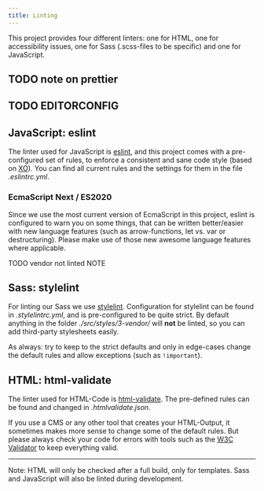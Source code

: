 ```yaml
---
title: Linting
---
```


This project provides four different linters: one for HTML, one for
accessibility issues, one for Sass (.scss-files to be specific) and one
for JavaScript.

## TODO note on prettier

## TODO EDITORCONFIG

## JavaScript: eslint

The linter used for JavaScript is [eslint](http://eslint.org), and this
project comes with a pre-configured set of rules, to enforce a
consistent and sane code style (based on
[XO](https://github.com/xojs/xo)). You can find all current rules and
the settings for them in the file _.eslintrc.yml_.

### EcmaScript Next / ES2020

Since we use the most current version of EcmaScript in this project,
eslint is configured to warn you on some things, that can be written
better/easier with new language features (such as arrow-functions, let
vs. var or destructuring). Please make use of those new awesome language
features where applicable.

TODO vendor not linted NOTE

## Sass: stylelint

For linting our Sass we use [stylelint](https://stylelint.io).
Configuration for stylelint can be found in _.stylelintrc.yml_, and is
pre-configured to be quite strict. By default anything in the folder
_./src/styles/3-vendor/_ will **not** be linted, so you can add
third-party stylesheets easily.

As always: try to keep to the strict defaults and only in edge-cases
change the default rules and allow exceptions (such as `!important`).

## HTML: html-validate

The linter used for HTML-Code is
[html-validate](https://html-validate.org/). The pre-defined rules can
be found and changed in _.htmlvalidate.json_.

If you use a CMS or any other tool that creates your HTML-Output, it
sometimes makes more sense to change some of the default rules. But
please always check your code for errors with tools such as the
[W3C Validator](https://validator.w3.org/) to keep everything valid.

---

Note: HTML will only be checked after a full build, only for templates.
Sass and JavaScript will also be linted during development.
